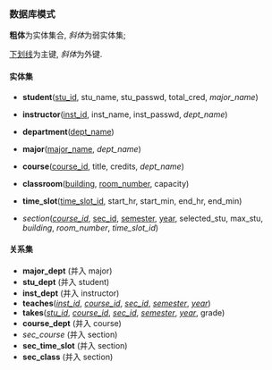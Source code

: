 ### 数据库模式
**粗体**为实体集合, *斜体*为弱实体集;

<u>下划线</u>为主键, *斜体*为外键.


#### 实体集
- **student**(<u>stu_id</u>, stu_name, stu_passwd, total_cred, *major_name*)
- **instructor**(<u>inst_id</u>,  inst_name, inst_passwd, *dept_name*)
- **department**(<u>dept_name</u>)
- **major**(<u>major_name</u>, *dept_name*)
- **course**(<u>course_id</u>, title, credits, *dept_name*)
- **classroom**(<u>building</u>, <u>room_number</u>, capacity)
- **time_slot**(<u>time_slot_id</u>, start_hr, start_min, end_hr, end_min)

- *section*(*<u>course_id</u>*, <u>sec_id</u>, <u>semester</u>, <u>year</u>, selected_stu, max_stu, *building*, *room_number*, *time_slot_id*)

#### 关系集
- **major_dept** (并入 major)
- **stu_dept** (并入 student)
- **inst_dept** (并入 instructor)
- **teaches**(*<u>inst_id</u>*, *<u>course_id</u>*, *<u>sec_id</u>*, *<u>semester</u>*, *<u>year</u>*)
- **takes**(*<u>stu_id</u>*, *<u>course_id</u>*, *<u>sec_id</u>*, *<u>semester</u>*, *<u>year</u>*, grade)
- **course_dept** (并入 course)
- *sec_course* (并入 section)
- **sec_time_slot** (并入 section)
- **sec_class** (并入 section)